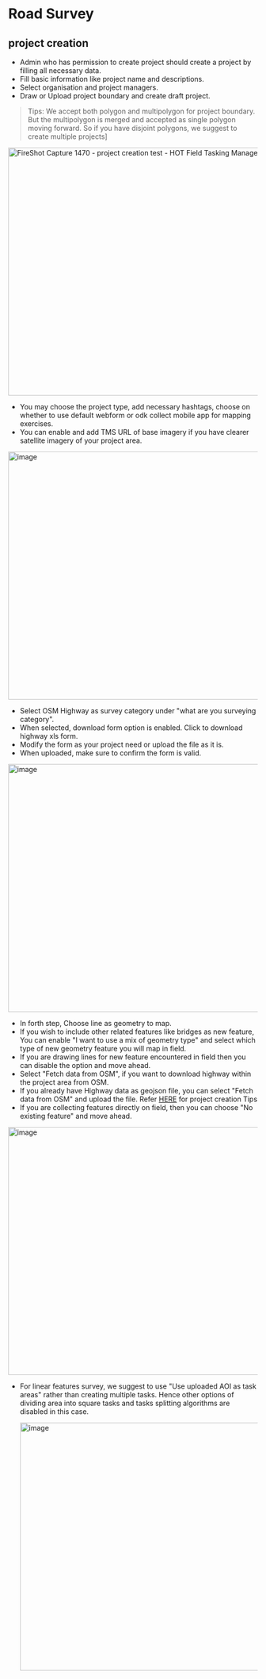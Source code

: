 # Road Survey

## project creation

- Admin who has permission to create project should create a project
  by filling all necessary data.
- Fill basic information like project name and descriptions.
- Select organisation and project managers.
- Draw or Upload project boundary and create draft project.

> Tips:
> We accept both polygon and multipolygon for project boundary. But the
> multipolygon is merged and accepted as single polygon moving forward. So
> if you have disjoint polygons, we suggest to create multiple projects]

<img width="800" height="500" alt="FireShot Capture 1470 - project creation test - HOT Field Tasking Manager -  dev fmtm hotosm org" src="https://github.com/user-attachments/assets/ba189993-9283-48c2-8495-80164e5c1d2b" />

- You may choose the project type, add necessary hashtags, choose on whether to use
  default webform or odk collect mobile app for mapping exercises.
- You can enable and add TMS URL of base imagery if you have clearer satellite imagery
  of your project area.

<img width="800" height="500" alt="image" src="https://github.com/user-attachments/assets/e73bf417-70fa-49b2-9974-ca876cdbf1e1" />

- Select OSM Highway as survey category under "what are you surveying category".
- When selected, download form option is enabled. Click to download highway xls form.
- Modify the form as your project need or upload the file as it is.
- When uploaded, make sure to confirm the form is valid.

<img width="800" height="500" alt="image" src="https://github.com/user-attachments/assets/09eda08d-45a8-42cb-b724-bdefe7844822" />

- In forth step, Choose line as geometry to map.
- If you wish to include other related features like bridges as new feature, You can
  enable "I want to use a mix of geometry type" and select which type of new
  geometry feature you will map in field.
- If you are drawing lines for new feature encountered in field then you can
   disable the option and move ahead.
- Select "Fetch data from OSM", if you want to download highway within the
  project area from OSM.
- If you already have Highway data as geojson file, you can select "Fetch data from OSM"
   and upload the file. Refer [HERE](https://docs.fmtm.dev/manuals/project-managers/#project-creation-tips)
  for project creation Tips
- If you are collecting features directly on field, then you can choose
  "No existing feature" and move ahead.

<img width="800" height="500" alt="image" src="https://github.com/user-attachments/assets/a183eb30-c629-4f61-b82c-74b9634bde95" />

- For linear features survey, we suggest to use "Use uploaded AOI as task areas" rather than
  creating multiple tasks. Hence other options of dividing area into square tasks and
  tasks splitting algorithms are disabled in this case.

  <img width="800" height="500" alt="image" src="https://github.com/user-attachments/assets/d31282f0-c3e6-47ef-958b-db8473e62c89" />

